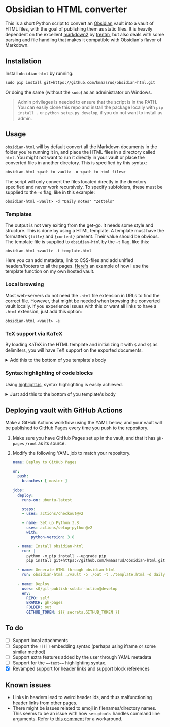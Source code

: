 # Obsidian to HTML converter

This is a short Python script to convert an [Obsidian](https://obsidian.md/) vault into a vault of HTML files, with the goal of publishing them as static files. It is heavily dependent on the excellent [markdown2](https://github.com/trentm/python-markdown2) by [trentm](https://github.com/trentm), but also deals with some parsing and file handling that makes it compatible with Obsidian's flavor of Markdown.

## Installation

Install `obsidian-html` by running:

    sudo pip install git+https://github.com/kmaasrud/obsidian-html.git

Or doing the same (without the `sudo`) as an administrator on Windows.

> Admin privileges is needed to ensure that the script is in the PATH. You can easily clone this repo and install the package locally with `pip install .` or `python setup.py develop`, if you do not want to install as admin.

## Usage

`obsidian-html` will by default convert all the Markdown documents in the folder you're running it in, and place the HTML files in a directory called `html`. You might not want to run it directly in your vault or place the converted files in another directory. This is specified by this syntax:

    obsidian-html <path to vault> -o <path to html files>

The script will only convert the files located directly in the directory specified and never work recursively. To specify subfolders, these must be supplied to the `-d` flag, like in this example:

    obsidian-html <vault> -d "Daily notes" "Zettels"

### Templates

The output is not very exiting from the get-go. It needs some style and structure. This is done by using a HTML template. A template must have the formatters `{title}` and `{content}` present. Their value should be obvious. The template file is supplied to `obsidian-html` by the `-t` flag, like this:

    obsidian-html <vault> -t template.html

Here you can add metadata, link to CSS-files and add unified headers/footers to all the pages. [Here's](https://github.com/kmaasrud/brain/blob/master/template.html) an example of how I use the template function on my own hosted vault.

### Local browsing

Most web-servers do not need the `.html` file extension in URLs to find the correct file. However, that might be needed when browsing the converted vault locally. If you experience issues with this or want all links to have a `.html` extension, just add this option:

    obsidian-html <vault> -e

### TeX support via KaTeX

By loading KaTeX in the HTML template and initializing it with `$` and `$$` as delimiters, you will have TeX support on the exported documents.

<details>
<summary>Add this to the bottom of you template's body</summary>
<code>
<!-- KaTeX -->
<link rel="stylesheet" href="https://cdn.jsdelivr.net/npm/katex@0.11.1/dist/katex.min.css"
  integrity="sha384-zB1R0rpPzHqg7Kpt0Aljp8JPLqbXI3bhnPWROx27a9N0Ll6ZP/+DiW/UqRcLbRjq" crossorigin="anonymous">

<!-- The loading of KaTeX is deferred to speed up page rendering -->
<script defer src="https://cdn.jsdelivr.net/npm/katex@0.11.1/dist/katex.min.js"
  integrity="sha384-y23I5Q6l+B6vatafAwxRu/0oK/79VlbSz7Q9aiSZUvyWYIYsd+qj+o24G5ZU2zJz"
  crossorigin="anonymous"></script>

<!-- To automatically render math in text elements, include the auto-render extension: -->
<script defer src="https://cdn.jsdelivr.net/npm/katex@0.11.1/dist/contrib/auto-render.min.js"
  integrity="sha384-kWPLUVMOks5AQFrykwIup5lo0m3iMkkHrD0uJ4H5cjeGihAutqP0yW0J6dpFiVkI"
  crossorigin="anonymous"></script>

<!-- Parsing single dollar signs -->
<script>
  document.addEventListener("DOMContentLoaded", function () {{
      renderMathInElement(document.body, {{
        delimiters: [
          {{left: "$$", right: "$$", display: true}},
        {{left: "\\[", right: "\\]", display: true}},
    {{left: "$", right: "$", display: false}},
    {{left: "\\(", right: "\\)", display: false}}
      ]
  }});
  }});
</script>
</code>
</details>

### Syntax highlighting of code blocks

Using [highlight.js](https://highlightjs.org/), syntax highlighting is easily achieved.


<details>
<summary>Just add this to the bottom of you template's body</summary>
<code>
<!-- Syntax highlighting through highlight.js -->
<link rel="stylesheet" href="https://cdn.jsdelivr.net/npm/highlight.js@10.1.2/styles/github-gist.css">
<script src="//cdn.jsdelivr.net/gh/highlightjs/cdn-release@10.1.2/build/highlight.min.js"></script>

<script>hljs.initHighlightingOnLoad();</script>
</code>
</details>

## Deploying vault with GitHub Actions

Make a GitHub Actions workflow using the YAML below, and your vault will be published to GitHub Pages every time you push to the repository.

1. Make sure you have GitHub Pages set up in the vault, and that it has `gh-pages` `/root` as its source.
2. Modify the following YAML job to match your repository.

    ```yaml
    name: Deploy to GitHub Pages

    on:
      push:
        branches: [ master ]
      
    jobs:
      deploy:
        runs-on: ubuntu-latest

        steps:
        - uses: actions/checkout@v2

        - name: Set up Python 3.8
          uses: actions/setup-python@v2
          with:
            python-version: 3.8

      - name: Install obsidian-html
        run: |
          python -m pip install --upgrade pip
          pip install git+https://github.com/kmaasrud/obsidian-html.git
          
      - name: Generate HTML through obsidian-html
        run: obsidian-html ./vault -o ./out -t ./template.html -d daily

      - name: Deploy
        uses: s0/git-publish-subdir-action@develop
        env:
          REPO: self
          BRANCH: gh-pages
          FOLDER: out
          GITHUB_TOKEN: ${{ secrets.GITHUB_TOKEN }}
    ```

## To do


- [ ] Support local attachments
- [ ] Support the `![[]]` embedding syntax (perhaps using iframe or some similar method)
- [ ] Support extra features added by the user through YAML metadata
- [ ] Support for the `==text==` highlighting syntax.
- [x] Revamped support for header links and support block references

## Known issues

- Links in headers lead to weird header ids, and thus malfunctioning header links from other pages.
- There might be issues related to emoji in filenames/directory names. This seems to be an issue with how `setuptools` handles command line arguments. Refer to [this comment](https://github.com/kmaasrud/obsidian-html/issues/3#issuecomment-705512714) for a workaround.
